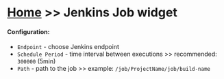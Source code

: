 # [Home](/cogboard/) >> Jenkins Job widget

#### Configuration:
* `Endpoint` - choose Jenkins endpoint
* `Schedule Period` - time interval between executions >> recommended: `300000` (5min)
* `Path` - path to the job >> example: `/job/ProjectName/job/build-name`